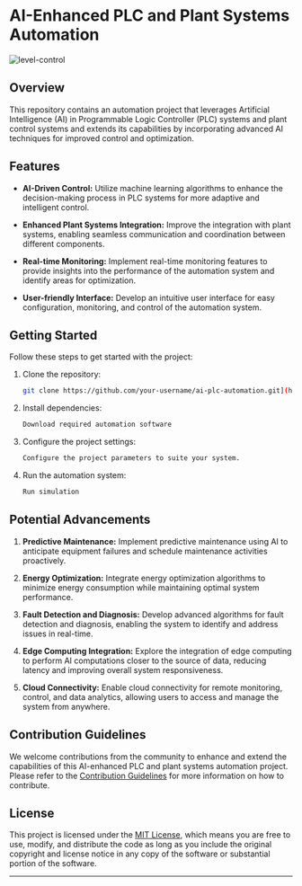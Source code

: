 # AI-Enhanced PLC and Plant Systems Automation

![level-control](https://github.com/37H3N/AI-Level_Control/assets/148967036/a2d138d0-5863-4500-90ff-1ab07a4d2308)


## Overview

This repository contains an automation project that leverages Artificial Intelligence (AI) in Programmable Logic Controller (PLC) systems and plant control systems and extends its capabilities by incorporating advanced AI techniques for improved control and optimization.

## Features

- **AI-Driven Control:** Utilize machine learning algorithms to enhance the decision-making process in PLC systems for more adaptive and intelligent control.
  
- **Enhanced Plant Systems Integration:** Improve the integration with plant systems, enabling seamless communication and coordination between different components.

- **Real-time Monitoring:** Implement real-time monitoring features to provide insights into the performance of the automation system and identify areas for optimization.

- **User-friendly Interface:** Develop an intuitive user interface for easy configuration, monitoring, and control of the automation system.

## Getting Started

Follow these steps to get started with the project:

1. Clone the repository:

   ```bash
   git clone https://github.com/your-username/ai-plc-automation.git](https://github.com/37H3N/AI-Level_Control
   ```

2. Install dependencies:

   ```bash
   Download required automation software
   ```

3. Configure the project settings:

   ```bash
   Configure the project parameters to suite your system.
   ```

4. Run the automation system:

   ```bash
   Run simulation
   ```

## Potential Advancements

1. **Predictive Maintenance:** Implement predictive maintenance using AI to anticipate equipment failures and schedule maintenance activities proactively.

2. **Energy Optimization:** Integrate energy optimization algorithms to minimize energy consumption while maintaining optimal system performance.

3. **Fault Detection and Diagnosis:** Develop advanced algorithms for fault detection and diagnosis, enabling the system to identify and address issues in real-time.

4. **Edge Computing Integration:** Explore the integration of edge computing to perform AI computations closer to the source of data, reducing latency and improving overall system responsiveness.

5. **Cloud Connectivity:** Enable cloud connectivity for remote monitoring, control, and data analytics, allowing users to access and manage the system from anywhere.

## Contribution Guidelines

We welcome contributions from the community to enhance and extend the capabilities of this AI-enhanced PLC and plant systems automation project. Please refer to the [Contribution Guidelines](CONTRIBUTING.md) for more information on how to contribute.

## License

This project is licensed under the [MIT License](LICENSE), which means you are free to use, modify, and distribute the code as long as you include the original copyright and license notice in any copy of the software or substantial portion of the software.

---
